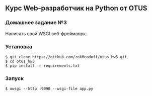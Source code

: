## **Курс Web-разработчик на Python от OTUS**

### **Домашнее задание №3**
Написать свой WSGI веб-фреймворк. 

### Установка

```консоль
$ git clone https://github.com/zokMeodoff/otus_hw3.git
$ cd otus_hw3
$ pip install -r requirements.txt
```

### Запуск

```консоль
$ uwsgi --http :9090 --wsgi-file app.py
```